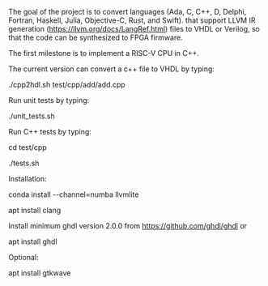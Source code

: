 
The goal of the project is to convert languages (Ada, C, C++, D, Delphi, Fortran, Haskell, Julia, Objective-C, Rust, and Swift). 
that support LLVM IR generation (https://llvm.org/docs/LangRef.html) files
to VHDL or Verilog, so that the code can be synthesized to FPGA firmware. 

The first milestone is to implement a RISC-V CPU in C++.

The current version can convert a c++ file to VHDL by typing:

./cpp2hdl.sh test/cpp/add/add.cpp

Run unit tests by typing:

./unit_tests.sh

Run C++ tests by typing:

cd test/cpp

./tests.sh

Installation:

conda install --channel=numba llvmlite

apt install clang

Install minimum ghdl version 2.0.0 from https://github.com/ghdl/ghdl or

apt install ghdl

Optional:

apt install gtkwave
